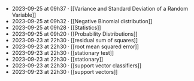 - 2023-09-25 at 09h37 · [[Variance and Standard Deviation of a Random Variable]]
- 2023-09-25 at 09h32 · [[Negative Binomial distribution]]
- 2023-09-25 at 09h28 · [[Statistics]]
- 2023-09-25 at 09h20 · [[Probability Distributions]]
- 2023-09-23 at 22h30 · [[residual sum of squares]]
- 2023-09-23 at 22h30 · [[root mean squared error]]
- 2023-09-23 at 22h30 · [[stationary test]]
- 2023-09-23 at 22h30 · [[stationary]]
- 2023-09-23 at 22h30 · [[support vector classifiers]]
- 2023-09-23 at 22h30 · [[support vectors]]
